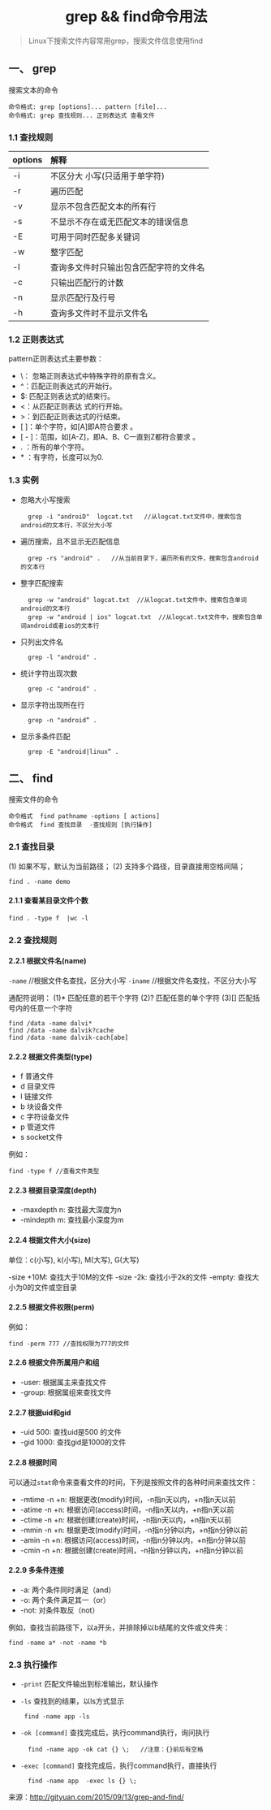 <h1 align="center">grep && find命令用法</h1>

> Linux下搜索文件内容常用grep，搜索文件信息使用find

## 一、 grep

搜索文本的命令

```
命令格式: grep [options]... pattern [file]...
命令格式: grep 查找规则... 正则表达式 查看文件
```

### 1.1 查找规则

| options | 解释                                   |
| :------ | :------------------------------------- |
| -i      | 不区分大 小写(只适用于单字符)          |
| -r      | 遍历匹配                               |
| -v      | 显示不包含匹配文本的所有行             |
| -s      | 不显示不存在或无匹配文本的错误信息     |
| -E      | 可用于同时匹配多关键词                 |
| -w      | 整字匹配                               |
| -l      | 查询多文件时只输出包含匹配字符的文件名 |
| -c      | 只输出匹配行的计数                     |
| -n      | 显示匹配行及行号                       |
| -h      | 查询多文件时不显示文件名               |

### 1.2 正则表达式

pattern正则表达式主要参数：

- \： 忽略正则表达式中特殊字符的原有含义。
- ^：匹配正则表达式的开始行。
- $: 匹配正则表达式的结束行。
- <：从匹配正则表达 式的行开始。
- \>：到匹配正则表达式的行结束。
- [ ]：单个字符，如[A]即A符合要求 。
- [ - ]：范围，如[A-Z]，即A、B、C一直到Z都符合要求 。
- . ：所有的单个字符。
- \* ：有字符，长度可以为0.

### 1.3 实例

- 忽略大小写搜索

   ```
     grep -i "androiD"  logcat.txt   //从logcat.txt文件中，搜索包含android的文本行，不区分大小写
   ```

- 遍历搜索，且不显示无匹配信息

   ```
     grep -rs "android" .   //从当前目录下，遍历所有的文件，搜索包含android的文本行
   ```

- 整字匹配搜索

   ```
     grep -w "android" logcat.txt  //从logcat.txt文件中，搜索包含单词android的文本行
     grep -w "android | ios" logcat.txt  //从logcat.txt文件中，搜索包含单词android或者ios的文本行
   ```

- 只列出文件名

   ```
     grep -l "android" .
   ```

- 统计字符出现次数

   ```
     grep -c "android" .
   ```

- 显示字符出现所在行

   ```
     grep -n "android“ .
   ```

- 显示多条件匹配

   ```
     grep -E "android|linux“ .
   ```

## 二、 find

搜索文件的命令

```
命令格式  find pathname -options [ actions]
命令格式  find 查找目录  -查找规则 [执行操作]
```

### 2.1 查找目录

(1) 如果不写，默认为当前路径； (2) 支持多个路径，目录直接用空格间隔；

```
find . -name demo
```

#### 2.1.1 查看某目录文件个数

```
find . -type f  |wc -l
```

### 2.2 查找规则

#### 2.2.1 根据文件名(name)

`-name` //根据文件名查找，区分大小写 `-iname` //根据文件名查找，不区分大小写

通配符说明： (1)* 匹配任意的若干个字符 (2)? 匹配任意的单个字符 (3)[] 匹配括号内的任意一个字符

```
find /data -name dalvi*
find /data -name dalvik?cache
find /data -name dalvik-cach[abe]
```

#### 2.2.2 根据文件类型(type)

- f 普通文件
- d 目录文件
- l 链接文件
- b 块设备文件
- c 字符设备文件
- p 管道文件
- s socket文件

例如：

```
find -type f //查看文件类型
```

#### 2.2.3 根据目录深度(depth)

- -maxdepth n: 查找最大深度为n
- -mindepth m: 查找最小深度为m

#### 2.2.4 根据文件大小(size)

单位：c(小写), k(小写), M(大写), G(大写)

-size +10M: 查找大于10M的文件 -size -2k: 查找小于2k的文件 -empty: 查找大小为0的文件或空目录

#### 2.2.5 根据文件权限(perm)

例如：

```
find -perm 777 //查找权限为777的文件
```

#### 2.2.6 根据文件所属用户和组

- -user: 根据属主来查找文件
- -group: 根据属组来查找文件

#### 2.2.7 根据uid和gid

- -uid 500: 查找uid是500 的文件
- -gid 1000: 查找gid是1000的文件

#### 2.2.8 根据时间

可以通过`stat`命令来查看文件的时间，下列是按照文件的各种时间来查找文件：

- -mtime -n +n: 根据更改(modify)时间，-n指n天以内，+n指n天以前
- -atime -n +n: 根据访问(access)时间，-n指n天以内，+n指n天以前
- -ctime -n +n: 根据创建(create)时间，-n指n天以内，+n指n天以前
- -mmin -n +n: 根据更改(modify)时间，-n指n分钟以内，+n指n分钟以前
- -amin -n +n: 根据访问(access)时间，-n指n分钟以内，+n指n分钟以前
- -cmin -n +n: 根据创建(create)时间，-n指n分钟以内，+n指n分钟以前

#### 2.2.9 多条件连接

- -a: 两个条件同时满足（and）
- -o: 两个条件满足其一（or）
- -not: 对条件取反（not）

例如，查找当前路径下，以a开头，并排除掉以b结尾的文件或文件夹：

```
find -name a* -not -name *b
```

### 2.3 执行操作

- `-print` 匹配文件输出到标准输出，默认操作

- `-ls` 查找到的结果，以ls方式显示

   ```
    find -name app -ls
   ```

- `-ok [command]` 查找完成后，执行command执行，询问执行

   ```
     find -name app -ok cat {} \;   //注意：{}前后有空格
   ```

- `-exec [command]` 查找完成后，执行command执行，直接执行

   ```
     find -name app  -exec ls {} \;
   ```

来源：http://gityuan.com/2015/09/13/grep-and-find/